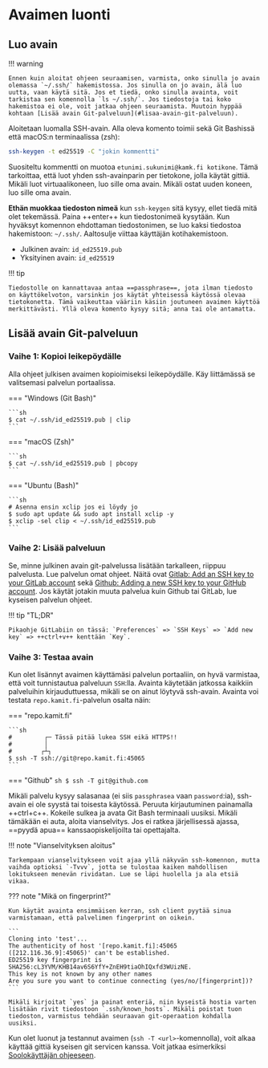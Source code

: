 # Avaimen luonti

## Luo avain

!!! warning

    Ennen kuin aloitat ohjeen seuraamisen, varmista, onko sinulla jo avain olemassa `~/.ssh/` hakemistossa. Jos sinulla on jo avain, älä luo uutta, vaan käytä sitä. Jos et tiedä, onko sinulla avainta, voit tarkistaa sen komennolla `ls ~/.ssh/`. Jos tiedostoja tai koko hakemistoa ei ole, voit jatkaa ohjeen seuraamista. Muutoin hyppää kohtaan [Lisää avain Git-palveluun](#lisaa-avain-git-palveluun).

Aloitetaan luomalla SSH-avain. Alla oleva komento toimii sekä Git Bashissä että macOS:n terminaalissa (zsh):

```sh
ssh-keygen -t ed25519 -C "jokin kommentti"
```

Suositeltu kommentti on muotoa `etunimi.sukunimi@kamk.fi kotikone`. Tämä tarkoittaa, että luot yhden ssh-avainparin per tietokone, jolla käytät gittiä. Mikäli luot virtuaalikoneen, luo sille oma avain. Mikäli ostat uuden koneen, luo sille oma avain.

**Ethän muokkaa tiedoston nimeä** kun `ssh-keygen` sitä kysyy, ellet tiedä mitä olet tekemässä. Paina ++enter++ kun tiedostonimeä kysytään. Kun hyväksyt komennon ehdottaman tiedostonimen, se luo kaksi tiedostoa hakemistoon: `~/.ssh/`. Aaltosulje viittaa käyttäjän kotihakemistoon.

* Julkinen avain: `id_ed25519.pub`
* Yksityinen avain: `id_ed25519`

!!! tip

    Tiedostolle on kannattavaa antaa ==passphrase==, jota ilman tiedosto on käyttökelvoton, varsinkin jos käytät yhteisessä käytössä olevaa tietokonetta. Tämä vaikeuttaa vääriin käsiin joutuneen avaimen käyttöä merkittävästi. Yllä oleva komento kysyy sitä; anna tai ole antamatta.


## Lisää avain Git-palveluun

### Vaihe 1: Kopioi leikepöydälle

Alla ohjeet julkisen avaimen kopioimiseksi leikepöydälle. Käy liittämässä se valitsemasi palvelun portaalissa.

=== "Windows (Git Bash)"

    ```sh
    $ cat ~/.ssh/id_ed25519.pub | clip
    ```

=== "macOS (Zsh)"

    ```sh
    $ cat ~/.ssh/id_ed25519.pub | pbcopy
    ```

=== "Ubuntu (Bash)"

    ```sh
    # Asenna ensin xclip jos ei löydy jo
    $ sudo apt update && sudo apt install xclip -y
    $ xclip -sel clip < ~/.ssh/id_ed25519.pub
    ```

### Vaihe 2: Lisää palveluun

Se, minne julkinen avain git-palvelussa lisätään tarkalleen, riippuu palvelusta. Lue palvelun omat ohjeet. Näitä ovat [Gitlab: Add an SSH key to your GitLab account](https://docs.gitlab.com/ee/user/ssh.html#add-an-ssh-key-to-your-gitlab-account) sekä [Github: Adding a new SSH key to your GitHub account](https://docs.github.com/en/authentication/connecting-to-github-with-ssh/adding-a-new-ssh-key-to-your-github-account?tool=webui). Jos käytät jotakin muuta palvelua kuin Github tai GitLab, lue kyseisen palvelun ohjeet.

!!! tip "TL;DR"

    Pikaohje GitLabiin on tässä: `Preferences` => `SSH Keys` => `Add new key` => ++ctrl+v++ kenttään `Key`.

### Vaihe 3: Testaa avain

Kun olet lisännyt avaimen käyttämäsi palvelun portaaliin, on hyvä varmistaa, että voit tunnistautua palveluun `SSH`:lla. Avainta käytetään jatkossa kaikkiin palveluihin kirjauduttuessa, mikäli se on ainut löytyvä ssh-avain. Avainta voi testata `repo.kamit.fi`-palvelun osalta näin:

=== "repo.kamit.fi"

    ```sh
    #         ┌─ Tässä pitää lukea SSH eikä HTTPS!!
    #         │
    #        ┌┴┐
    $ ssh -T ssh://git@repo.kamit.fi:45065
    ```

=== "Github"
    ```sh
    $ ssh -T git@github.com
    ```

Mikäli palvelu kysyy salasanaa (ei siis `passphrasea` vaan `password`:ia), ssh-avain ei ole syystä tai toisesta käytössä. Peruuta kirjautuminen painamalla ++ctrl+c++. Kokeile sulkea ja avata Git Bash terminaali uusiksi. Mikäli tämäkään ei auta, aloita vianselvitys. Jos ei ratkea järjellisessä ajassa, ==pyydä apua== kanssaopiskelijoilta tai opettajalta.

!!! note "Vianselvityksen aloitus"

    Tarkempaan vianselvitykseen voit ajaa yllä näkyvän ssh-komennon, mutta vaihda optioksi `-Tvvv`, jotta se tulostaa kaiken mahdollisen lokitukseen menevän rividatan. Lue se läpi huolella ja ala etsiä vikaa.

??? note "Mikä on fingerprint?"

    Kun käytät avainta ensimmäisen kerran, ssh client pyytää sinua varmistamaan, että palvelimen fingerprint on oikein.

    ```
    Cloning into 'test'...
    The authenticity of host '[repo.kamit.fi]:45065 ([212.116.36.9]:45065)' can't be established.
    ED25519 key fingerprint is SHA256:cL3YVM/KHB14av6S6YfY+ZnEH9tiaOhIQxfd3WUizNE.
    This key is not known by any other names
    Are you sure you want to continue connecting (yes/no/[fingerprint])?
    ```

    Mikäli kirjoitat `yes` ja painat enteriä, niin kyseistä hostia varten lisätään rivit tiedostoon `.ssh/known_hosts`. Mikäli poistat tuon tiedoston, varmistus tehdään seuraavan git-operaation kohdalla uusiksi.

Kun olet luonut ja testannut avaimen (`ssh -T <url>`-komennolla), voit alkaa käyttää gittiä kyseisen git servicen kanssa. Voit jatkaa esimerkiksi [Soolokäyttäjän ohjeeseen](../../kaytto/soolokayttaja.md).